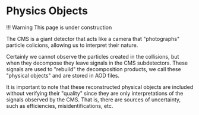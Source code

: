 # Physics Objects

!!! Warning
    This page is under construction
    
The CMS is a giant detector that acts like a camera that "photographs" particle colicions, allowing us to interpret their nature.

Certainly we cannot observe the particles created in the collisions, but when they decompose they leave signals in the CMS subdetectors. These signals are used to "rebuild" the decomposition products, we call these "physical objects" and are stored in AOD files.

It is important to note that these reconstructed physical objects are included without verifying their "quality" since they are only interpretations of the signals observed by the CMS. That is, there are sources of uncertainty, such as efficiencies, misidentifications, etc.    

